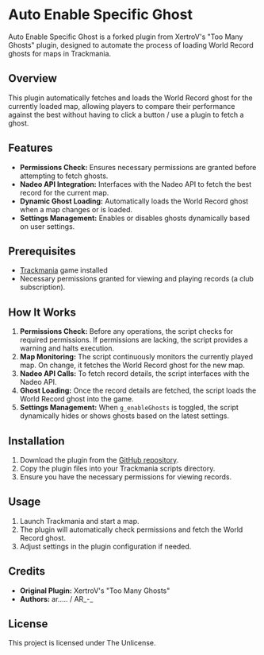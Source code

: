# Auto Enable Specific Ghost

Auto Enable Specific Ghost is a forked plugin from XertroV's "Too Many Ghosts" plugin, designed to automate the process of loading World Record ghosts for maps in Trackmania.

## Overview

This plugin automatically fetches and loads the World Record ghost for the currently loaded map, allowing players to compare their performance against the best without having to click a button / use a plugin to fetch a ghost.

## Features

- **Permissions Check:** Ensures necessary permissions are granted before attempting to fetch ghosts.
- **Nadeo API Integration:** Interfaces with the Nadeo API to fetch the best record for the current map.
- **Dynamic Ghost Loading:** Automatically loads the World Record ghost when a map changes or is loaded.
- **Settings Management:** Enables or disables ghosts dynamically based on user settings.

## Prerequisites

- [Trackmania](http://trackmania.com/) game installed
- Necessary permissions granted for viewing and playing records (a club subscription).

## How It Works

1. **Permissions Check:** Before any operations, the script checks for required permissions. If permissions are lacking, the script provides a warning and halts execution.
2. **Map Monitoring:** The script continuously monitors the currently played map. On change, it fetches the World Record ghost for the new map.
3. **Nadeo API Calls:** To fetch record details, the script interfaces with the Nadeo API.
4. **Ghost Loading:** Once the record details are fetched, the script loads the World Record ghost into the game.
5. **Settings Management:** When `g_enableGhosts` is toggled, the script dynamically hides or shows ghosts based on the latest settings.

## Installation

1. Download the plugin from the [GitHub repository](#).
2. Copy the plugin files into your Trackmania scripts directory.
3. Ensure you have the necessary permissions for viewing records.

## Usage

1. Launch Trackmania and start a map.
2. The plugin will automatically check permissions and fetch the World Record ghost.
3. Adjust settings in the plugin configuration if needed.

## Credits

- **Original Plugin:** XertroV's "Too Many Ghosts"
- **Authors:** ar..... / AR_-_

## License

This project is licensed under The Unlicense.
